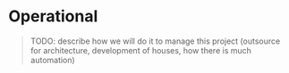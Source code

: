 # Operational

> TODO: describe how we will do it to manage this project (outsource for architecture, development of houses, how there is much automation)